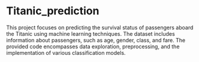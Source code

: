 # Titanic_prediction
This project focuses on predicting the survival status of passengers aboard the Titanic using machine learning techniques. The dataset includes information about passengers, such as age, gender, class, and fare. The provided code encompasses data exploration, preprocessing, and the implementation of various classification models.
